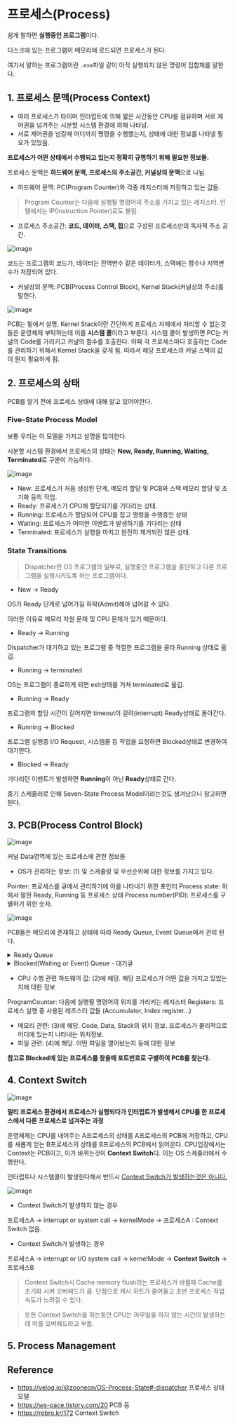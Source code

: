 # 프로세스(Process)

쉽게 말하면 **실행중인 프로그램**이다.

디스크에 있는 프로그램이 메모리에 로드되면 프로세스가 된다.

여기서 말하는 프로그램이란 `.exe`파일 같이 아직 실행되지 않은 명령어 집합체를 말한다.

## 1. 프로세스 문맥(Process Context)

- 여러 프로세스가 타이머 인터럽트에 의해 짧은 시간동안 CPU를 점유하며 서로 제어권을 넘겨주는 시분할 시스템 환경에 의해 나타남.
- 서로 제어권을 넘길때 어디까지 명령을 수행했는지, 상태에 대한 정보를 나타낼 필요가 있었음.

**프로세스가 어떤 상태에서 수행되고 있는지 정확히 규명하기 위해 필요한 정보들.**

프로세스 문맥은 **하드웨어 문맥, 프로세스의 주소공간, 커널상의 문맥**으로 나뉨.

- 하드웨어 문맥: PC(Program Counter)와 각종 레지스터에 저장하고 있는 값들.

> Program Counter는 다음에 실행될 명령어의 주소를 가지고 있는 레지스터. 인텔에서는 IP(Instruction Pointer)로도 불림.

- 프로세스 주소공간: **코드, 데이터, 스택, 힙**으로 구성된 프로세스만의 독자적 주소 공간.

![image](https://user-images.githubusercontent.com/30401054/205493183-1aed92d1-15f9-4e13-9c0f-8e6976699ab5.png)

코드는 프로그램의 코드가, 데이터는 전역변수 같은 데이터가, 스택에는 함수나 지역변수가 저장되어 있다.

- 커널상의 문맥: PCB(Process Control Block), Kernel Stack(커널상의 주소)를 말한다.

![image](https://user-images.githubusercontent.com/30401054/205495276-7999fb79-5257-4c06-a234-04747889146f.png)

PCB는 밑에서 설명, Kernel Stack이란 간단하게 프로세스 자체에서 처리할 수 없는것들은 운영체제 부탁하는데 이를 **시스템 콜**이라고 부른다. 시스템 콜이 발생하면 PC는 커널의 Code를 가리키고 커널의 함수를 호출한다. 이때 각 프로세스마다 호출하는 Code를 관리하기 위해서 Kernel Stack을 갖게 됨. 따라서 해당 프로세스의 커널 스택의 값이 뭔지 필요하게 됨.

## 2. 프로세스의 상태

PCB를 알기 전에 프로세스 상태에 대해 알고 있어야한다.

### Five-State Process Model

보통 우리는 이 모델을 가지고 설명을 많이한다.

시분할 시스템 환경에서 프로세스의 상태는 **New, Ready, Running, Waiting, Terminated**로 구분이 가능하다.

![image](https://user-images.githubusercontent.com/30401054/205495843-8cdbfe9f-67f2-4d11-83cb-5bd48e61cb29.png)

- New: 프로세스가 처음 생성된 단계, 메모리 할당 및 PCB와 스택 메모리 할당 및 초기화 등의 작업.
- Ready: 프로세스가 CPU에 할당되기를 기다리는 상태.
- Running: 프로세스가 할당되어 CPU를 잡고 명령을 수행중인 상태
- Waiting: 프로세스가 어떠한 이벤트가 발생하기를 기다리는 상태
- Terminated: 프로세스가 실행을 마치고 완전히 제거되진 않은 상태.

### State Transitions

> Dispatcher란 OS 프로그램의 일부로, 실행중인 프로그램을 중단하고 다른 프로그램을 실행시키도록 하는 프로그램이다.

- New -> Ready

OS가 Ready 단계로 넘어가길 허락(Admit)해야 넘어갈 수 있다.

이러한 이유로 메모리 자원 문제 및 CPU 문제가 있기 때문이다. 

- Ready -> Running

Dispatcher가 대기하고 있는 프로그램 중 적절한 프로그램을 골라 Running 상태로 옮김.

- Running -> terminated

OS는 프로그램이 종료하게 되면 exit상태를 거쳐 terminated로 옮김.

- Running -> Ready

프로그램의 할당 시간이 길어지면 timeout이 걸려(interrupt) Ready상태로 돌아간다.

- Running -> Blocked

프로그램 실행중 I/O Request, 시스템콜 등 작업을 요청하면 Blocked상태로 변경하여 대기한다.

- Blocked -> Ready

기다리던 이벤트가 발생하면 **Running**이 아닌 **Ready**상태로 간다.

중기 스케줄러로 인해 Seven-State Process Model이라는것도 생겨났으니 참고하면 된다.

## 3. PCB(Process Control Block)

![image](https://user-images.githubusercontent.com/30401054/205495631-e630a30a-f2c0-4daf-a0a6-6f9a084779c3.png)

커널 Data영역에 있는 프로세스에 관한 정보들

- OS가 관리하는 정보: (1) 및 스케줄링 및 우선순위에 대한 정보를 가지고 있다.

Pointer: 프로세스를 큐에서 관리하기에 이를 나타내기 위한 포인터
Process state: 위에서 말한 Ready, Running 등 프로세스 상태
Process number(PID): 프로세스를 구별하기 위한 숫자.

![image](https://user-images.githubusercontent.com/30401054/205497214-8a1ece70-d005-4a69-80fc-1ec03ccffa24.png)

PCB들은 메모리에 존재하고 상태에 따라 Ready Queue, Event Queue에서 관리 된다.

<details>
<summary> Ready Queue </summary>

Ready 상태에 있는 프로세스만 모아둔 큐를 말한다.

- **Scheduler**가 Ready큐에서 최우선순위 프로세스를 선택.
- 선택된 프로세스를 **Dispatch**해서 CPU가 실행한다.(Running)

</details>

<details>
<summary> Blocked(Waiting or Event) Queue - 대기큐 </summary>

Blocked상태에 있는 프로세스만 모아둔 큐

- 각각의 `Device driver`에 존재하는 큐
- 키보드, 디스크, 네트워크, 세마포어, 등에 대기큐가 존재한다.
- 예를 들어 I/O함수 등을 호출하면 Blocked 상태가 되며 PCB를 해당 장치의 대기큐로 이동시킴.
- 이벤트가 발생하면 Device driver내의 함수는 대기큐에서 해당 PCB를 찾고 대기큐에서 제거 후 Ready Queue로 넘김.(Ready)

</details>

- CPU 수행 관련 하드웨어 값: (2)에 해당. 해당 프로세스가 어떤 값을 가지고 있었는지에 대한 정보

ProgramCounter: 다음에 실행될 명령어의 위치를 가리키는 레지스터
Registers: 프로세스 실행 중 사용된 레즈스터 값들 (Accumulator, Index register...)

- 메모리 관련: (3)에 해당. Code, Data, Stack의 위치 정보. 프로세스가 물리적으로 어디에 있는지 나타내는 위치정보.
- 파일 관련: (4)에 해당. 어떤 파일을 열어놨는지 등에 대한 정보

**참고로 Blocked에 있는 프로세스를 찾을때 포트번호로 구별하여 PCB를 찾는다.**

## 4. Context Switch

![image](https://user-images.githubusercontent.com/30401054/205498368-14bf6f58-30f9-4b07-add4-1d7baa680bb5.png)

**멀티 프로세스 환경에서 프로세스가 실행되다가 인터럽트가 발생해서 CPU를 한 프로세스에서 다른 프로세스로 넘겨주는 과정**

운영체제는 CPU를 내어주는 A프로세스의 상태를 A프로세스의 PCB에 저장하고, CPU를 새롭게 얻는 B프로세스의 상태를 B프로세스의 PCB에서 읽어온다. CPU입장에서는 Context는 PCB이고, 이가 바뀌는것이 **Context Switch**다. 이는 OS 스케줄러에서 수행한다.

인터럽트나 시스템콜이 발생한다해서 반드시 <u>Context Switch가 발생하는것은 아니다.</u>

![image](https://user-images.githubusercontent.com/30401054/205498888-c30c9d2f-a4c6-4a3d-9e6c-69c42d51aa10.png)

- Context Switch가 발생하지 않는 경우

프로세스A -> interrupt or system call -> kernelMode -> 프로세스A : Context Switch 없음.

- Context Switch가 발생하는 경우

프로세스A -> interrupt or I/O system call -> kernelMode -> **Context Switch** -> 프로세스B

> Context Switch시 Cache memory flush라는 프로세스가 바뀔때 Cache를 초기화 시켜 오버헤드가 큼. 단점으로 캐시 히트가 줄어들고 초반 프로세스 작업 속도가 느려질 수 있다.

> 또한 Context Switch을 하는동안 CPU는 아무일을 하지 않는 시간이 발생하는데 이를 오버헤드라고 부름.

## 5. Process Management









## Reference

- <https://velog.io/@zooneon/OS-Process-State#-dispatcher> 프로세스 상태모델
- <https://ws-pace.tistory.com/20> PCB 등
- <https://rebro.kr/172> Context Switch